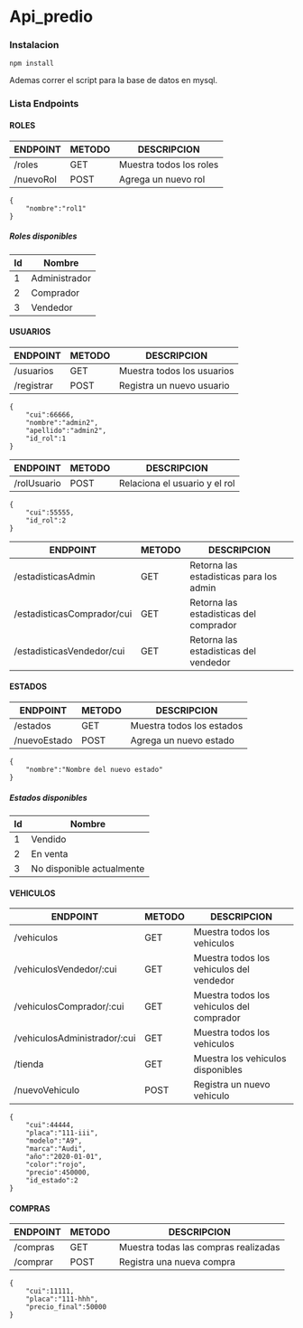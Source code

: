 # Api_predio

### Instalacion
```
npm install
```
Ademas correr el script para la base de datos en mysql.

### Lista Endpoints

#### ROLES

| ENDPOINT | METODO | DESCRIPCION |
| -------- | ------ | ----------- |
| /roles   |   GET  | Muestra todos los roles |
| /nuevoRol| POST   | Agrega un nuevo rol |
```
{
    "nombre":"rol1"
}
```
##### Roles disponibles
| Id | Nombre |
|----| ------ |
| 1 | Administrador
| 2 | Comprador
| 3 | Vendedor

#### USUARIOS
| ENDPOINT | METODO | DESCRIPCION |
| -------- | ------ | ----------- |
| /usuarios   |   GET  | Muestra todos los usuarios |
| /registrar| POST   | Registra un nuevo usuario |
```
{
	"cui":66666,
	"nombre":"admin2",
	"apellido":"admin2",
	"id_rol":1
}
```
| ENDPOINT | METODO | DESCRIPCION |
| -------- | ------ | ----------- |
| /rolUsuario| POST   | Relaciona el usuario y el rol |
```
{
    "cui":55555,
    "id_rol":2
}
```

| ENDPOINT | METODO | DESCRIPCION |
| -------- | ------ | ----------- |
|/estadisticasAdmin | GET | Retorna las estadisticas para los admin
|/estadisticasComprador/cui | GET | Retorna las estadisticas del comprador
|/estadisticasVendedor/cui | GET | Retorna las estadisticas del vendedor


#### ESTADOS
| ENDPOINT | METODO | DESCRIPCION |
| -------- | ------ | ----------- |
|/estados | GET | Muestra todos los estados
|/nuevoEstado | POST | Agrega un nuevo estado
```
{
    "nombre":"Nombre del nuevo estado"
}
```

##### Estados disponibles
| Id | Nombre |
|----| ------ |
|1 | Vendido
|2 | En venta
|3 | No disponible actualmente

#### VEHICULOS
| ENDPOINT | METODO | DESCRIPCION |
| -------- | ------ | ----------- |
|/vehiculos | GET | Muestra todos los vehiculos
|/vehiculosVendedor/:cui | GET | Muestra todos los vehiculos del vendedor
|/vehiculosComprador/:cui | GET | Muestra todos los vehiculos del comprador
|/vehiculosAdministrador/:cui | GET | Muestra todos los vehiculos
|/tienda | GET | Muestra los vehiculos disponibles
|/nuevoVehiculo | POST | Registra un nuevo vehiculo
```
{
	"cui":44444,
	"placa":"111-iii",
	"modelo":"A9",
	"marca":"Audi",
	"año":"2020-01-01",
	"color":"rojo",
	"precio":450000,
	"id_estado":2
}
```

#### COMPRAS
| ENDPOINT | METODO | DESCRIPCION |
| -------- | ------ | ----------- |
|/compras | GET | Muestra todas las compras realizadas
|/comprar | POST | Registra una nueva compra
```
{
	"cui":11111,
	"placa":"111-hhh",
	"precio_final":50000
}
```